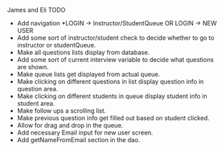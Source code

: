 James and Eli TODO
- Add navigation
  *LOGIN -> Instructor/StudentQueue OR LOGIN -> NEW USER
- Add some sort of instructor/student check to decide whether to go to instructor or studentQueue.
- Make all questions lists display from database.
- Add some sort of current interview variable to decide what questions are shown.
- Make queue lists get displayed from actual queue.
- Make clicking on different questions in list display question info in question area.
- Make clicking on different students in queue display student info in student area.
- Make follow ups a scrolling list.
- Make previous question info get filled out based on student clicked.
- Allow for drag and drop in the queue.
- Add necessary Email input for new user screen.
- Add getNameFromEmail section in the dao.
  
